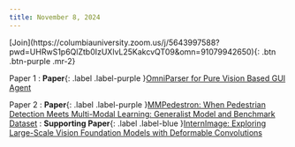 ```yaml
---
title: November 8, 2024
---
```


<span class="fs-6">
[Join](https://columbiauniversity.zoom.us/j/5643997588?pwd=UHRwS1p6QlZtb0IzUXlvL25KakcvQT09&omn=91079942650){: .btn  .btn-purple .mr-2}
</span>

Paper 1
: **Paper**{: .label .label-purple }[OmniParser for Pure Vision Based GUI Agent](https://microsoft.github.io/OmniParser/)

Paper 2
: **Paper**{: .label .label-purple }[MMPedestron: When Pedestrian Detection Meets Multi-Modal Learning: Generalist Model and Benchmark Dataset](https://github.com/BubblyYi/MMPedestron)
: **Supporting Paper**{: .label .label-blue }[InternImage: Exploring Large-Scale Vision Foundation Models with Deformable Convolutions
](https://arxiv.org/abs/2211.05778)